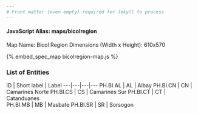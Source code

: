 ```yaml
---
# Front matter (even empty) required for Jekyll to process
---
```


#### JavaScript Alias: maps/bicolregion

Map Name: Bicol Region
Dimensions (Width x Height): 610x570



{% embed_spec_map bicolregion-map.js %}

### List of Entities

ID | Short label | Label
---|---|---|---
PH.BI.AL | AL | Albay
PH.BI.CN | CN | Camarines Norte
PH.BI.CS | CS | Camarines Sur
PH.BI.CT | CT | Catanduanes		
PH.BI.MB | MB | Masbate
PH.BI.SR | SR | Sorsogon
